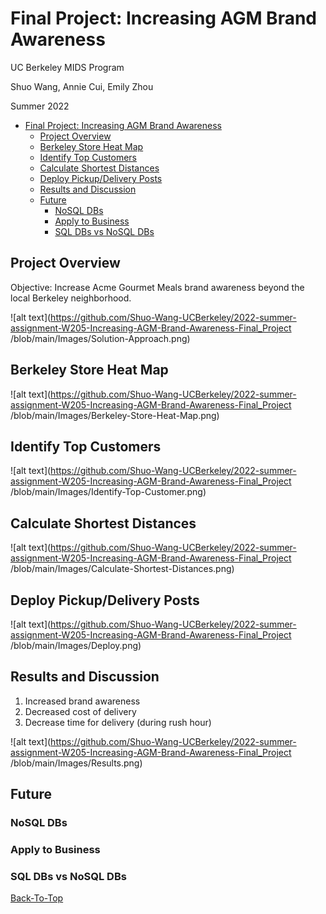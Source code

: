 # Final Project: Increasing AGM Brand Awareness

UC Berkeley MIDS Program 

Shuo Wang, Annie Cui, Emily Zhou

Summer 2022

- [Final Project: Increasing AGM Brand Awareness](#final-project-Increasing-AGM-Brand-Awareness)
  - [Project Overview](#project-overview)
  - [Berkeley Store Heat Map](#Berkeley-Store-Heat-Map)
  - [Identify Top Customers](#Identify-Top-Customers)
  - [Calculate Shortest Distances](#Calculate-Shortest-Distances)
  - [Deploy Pickup/Delivery Posts](#Deploy-Pickup/Delivery-posts)
  - [Results and Discussion](#Results-and-Discussion)
  - [Future](#Future)
    - [NoSQL DBs](#NoSQL-DBs)
    - [Apply to Business](#Apply-to-Business)
    - [SQL DBs vs NoSQL DBs](#SQL-DBs-vs-NoSQL-DBs)

## Project Overview
Objective: Increase Acme Gourmet Meals brand awareness beyond the local Berkeley neighborhood.

![alt text](https://github.com/Shuo-Wang-UCBerkeley/2022-summer-assignment-W205-Increasing-AGM-Brand-Awareness-Final_Project
/blob/main/Images/Solution-Approach.png)

## Berkeley Store Heat Map
![alt text](https://github.com/Shuo-Wang-UCBerkeley/2022-summer-assignment-W205-Increasing-AGM-Brand-Awareness-Final_Project
/blob/main/Images/Berkeley-Store-Heat-Map.png)

## Identify Top Customers 
![alt text](https://github.com/Shuo-Wang-UCBerkeley/2022-summer-assignment-W205-Increasing-AGM-Brand-Awareness-Final_Project
/blob/main/Images/Identify-Top-Customer.png)

## Calculate Shortest Distances
![alt text](https://github.com/Shuo-Wang-UCBerkeley/2022-summer-assignment-W205-Increasing-AGM-Brand-Awareness-Final_Project
/blob/main/Images/Calculate-Shortest-Distances.png)

## Deploy Pickup/Delivery Posts
![alt text](https://github.com/Shuo-Wang-UCBerkeley/2022-summer-assignment-W205-Increasing-AGM-Brand-Awareness-Final_Project
/blob/main/Images/Deploy.png)

## Results and Discussion
1. Increased brand awareness
2. Decreased cost of delivery 
3. Decrease time for delivery (during rush hour)

![alt text](https://github.com/Shuo-Wang-UCBerkeley/2022-summer-assignment-W205-Increasing-AGM-Brand-Awareness-Final_Project
/blob/main/Images/Results.png)
## Future
### NoSQL DBs
### Apply to Business
### SQL DBs vs NoSQL DBs

[Back-To-Top](#final-project-Increasing-AGM-Brand-Awareness)